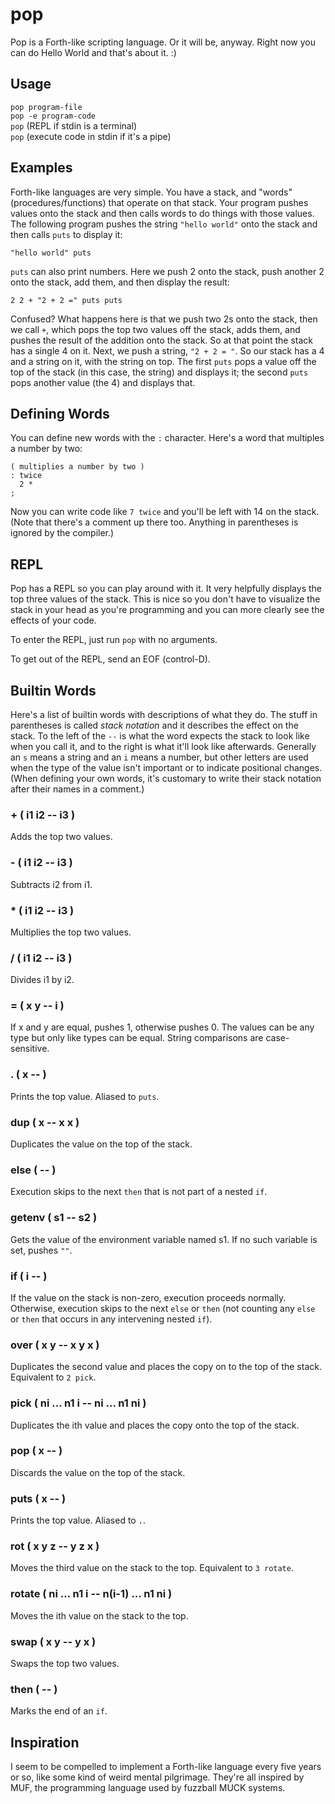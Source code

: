 # pop

Pop is a Forth-like scripting language. Or it will be, anyway. Right now you
can do Hello World and that's about it. :)

## Usage

`pop program-file`  
`pop -e program-code`  
`pop` (REPL if stdin is a terminal)  
`pop` (execute code in stdin if it's a pipe)

## Examples

Forth-like languages are very simple. You have a stack, and "words"
(procedures/functions) that operate on that stack. Your program pushes values
onto the stack and then calls words to do things with those values. The
following program pushes the string `"hello world"` onto the stack and then
calls `puts` to display it:

```
"hello world" puts
```

`puts` can also print numbers. Here we push 2 onto the stack, push another 2
onto the stack, add them, and then display the result:

```
2 2 + "2 + 2 =" puts puts
```

Confused? What happens here is that we push two 2s onto the stack, then we
call `+`, which pops the top two values off the stack, adds them, and pushes
the result of the addition onto the stack. So at that point the stack has a
single 4 on it. Next, we push a string, `"2 + 2 = "`. So our stack has a 4 and
a string on it, with the string on top. The first `puts` pops a value off the
top of the stack (in this case, the string) and displays it; the second `puts`
pops another value (the 4) and displays that.

## Defining Words

You can define new words with the `:` character. Here's a word that multiples
a number by two:

```
( multiplies a number by two )
: twice
  2 *
;
```

Now you can write code like `7 twice` and you'll be left with 14 on the stack.
(Note that there's a comment up there too. Anything in parentheses is ignored
by the compiler.)

## REPL

Pop has a REPL so you can play around with it. It very helpfully displays the
top three values of the stack. This is nice so you don't have to visualize the
stack in your head as you're programming and you can more clearly see the
effects of your code.

To enter the REPL, just run `pop` with no arguments.

To get out of the REPL, send an EOF (control-D).

## Builtin Words

Here's a list of builtin words with descriptions of what they do. The stuff in
parentheses is called *stack notation* and it describes the effect on the
stack. To the left of the `--` is what the word expects the stack to look like
when you call it, and to the right is what it'll look like afterwards.
Generally an `s` means a string and an `i` means a number, but other letters
are used when the type of the value isn't important or to indicate positional
changes. (When defining your own words, it's customary to write their stack
notation after their names in a comment.)

### + ( i1 i2 -- i3 )
Adds the top two values.

### - ( i1 i2 -- i3 )
Subtracts i2 from i1.

### * ( i1 i2 -- i3 )
Multiplies the top two values.

### / ( i1 i2 -- i3 )
Divides i1 by i2.

### = ( x y -- i )
If x and y are equal, pushes 1, otherwise pushes 0. The values can be any type
but only like types can be equal. String comparisons are case-sensitive.

### . ( x -- )
Prints the top value. Aliased to `puts`.

### dup ( x -- x x )
Duplicates the value on the top of the stack.

### else ( -- )
Execution skips to the next `then` that is not part of a nested `if`.

### getenv ( s1 -- s2 )
Gets the value of the environment variable named s1. If no such variable is
set, pushes `""`.

### if ( i -- )
If the value on the stack is non-zero, execution proceeds normally. Otherwise,
execution skips to the next `else` or `then` (not counting any `else` or
`then` that occurs in any intervening nested `if`).

### over ( x y -- x y x )
Duplicates the second value and places the copy on to the top of the stack.
Equivalent to `2 pick`.

### pick ( ni ... n1 i -- ni ... n1 ni )
Duplicates the ith value and places the copy onto the top of the stack.

### pop ( x -- )
Discards the value on the top of the stack.

### puts ( x -- )
Prints the top value. Aliased to `.`.

### rot ( x y z -- y z x )
Moves the third value on the stack to the top. Equivalent to `3 rotate`.

### rotate ( ni ... n1 i -- n(i-1) ... n1 ni )
Moves the ith value on the stack to the top.

### swap ( x y -- y x )
Swaps the top two values.

### then ( -- )
Marks the end of an `if`.


## Inspiration

I seem to be compelled to implement a Forth-like language every five years or
so, like some kind of weird mental pilgrimage. They're all inspired by MUF,
the programming language used by fuzzball MUCK systems.
